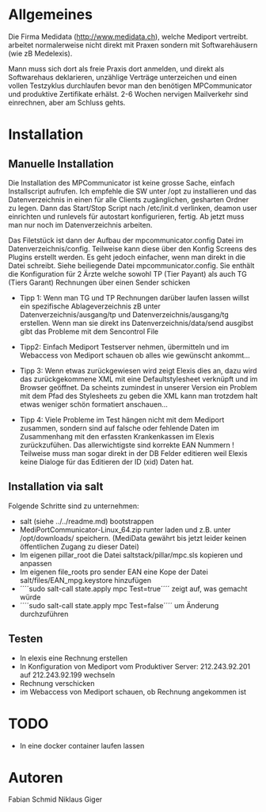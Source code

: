 # Allgemeines

Die Firma Medidata (http://www.medidata.ch), welche Mediport vertreibt. arbeitet normalerweise nicht direkt mit Praxen sondern mit Softwarehäusern (wie zB Medelexis).

Mann muss sich dort als freie Praxis dort anmelden, und direkt als Softwarehaus deklarieren, unzählige Verträge unterzeichen und einen vollen Testzyklus durchlaufen
bevor man den benötigen MPCommunicator und produktive Zertifikate erhälst. 2-6 Wochen nervigen Mailverkehr  sind einrechnen, aber am Schluss gehts.

# Installation

## Manuelle Installation

Die Installation des MPCommunicator ist keine grosse Sache, einfach Installscript aufrufen. Ich empfehle die SW unter /opt zu installieren und das Datenverzeichnis
in einen für alle Clients zugänglichen, gesharten Ordner zu legen. Dann das Start/Stop Script nach /etc/init.d verlinken, deamon user einrichten
und runlevels für autostart konfigurieren, fertig. Ab jetzt muss man nur noch im Datenverzeichnis arbeiten.

Das Filetstück ist dann der Aufbau der mpcommunicator.config Datei im Datenverzeichnis/config. Teilweise kann diese über den Konfig Screens des Plugins erstellt werden.
Es geht jedoch einfacher, wenn man direkt in die Datei schreibt. Siehe beiliegende Datei mpcommunicator.config. Sie enthält die Konfiguration für
2 Ärzte welche sowohl TP (Tier Payant) als auch TG (Tiers Garant) Rechnungen über einen Sender schicken

* Tipp 1:
		Wenn man TG und TP Rechnungen darüber laufen lassen willst ein spezifische Ablageverzeichnis zB unter Datenverzeichnis/ausgang/tp und Datenverzeichnis/ausgang/tg erstellen.
		Wenn man sie direkt ins Datenverzeichnis/data/send ausgibst gibt das Probleme mit dem Sencontrol File

* Tipp2:
		Einfach Mediport Testserver nehmen,  übermitteln und im Webaccess von Mediport schauen ob alles wie gewünscht ankommt...

* Tipp 3:
		Wenn etwas zurückgewiesen wird zeigt Elexis dies an, dazu wird das zurückgekommene XML mit eine Defaultstylesheet verknüpft und im Browser geöffnet.
		Da scheints zumindest in unserer Version ein Problem mit dem Pfad des Stylesheets zu geben die XML kann man trotzdem halt etwas weniger schön formatiert anschauen...

* Tipp 4:
		Viele Probleme im Test hängen nicht mit dem Mediport zusammen, sondern sind auf falsche oder fehlende Daten im Zusammenhang mit den erfassten Krankenkassen im Elexis zurückzufühen.
		Das allerwichtigste sind korrekte EAN Nummern ! Teilweise muss man sogar direkt in der DB Felder editieren weil Elexis keine Dialoge für das Editieren der ID (xid) Daten hat.

## Installation via salt

Folgende Schritte sind zu unternehmen:
* salt (siehe ../../readme.md)  bootstrappen
* MediPortCommunicator-Linux_64.zip runter laden und z.B. unter /opt/downloads/ speichern. (MediData gewährt bis jetzt leider keinen öffentlichen Zugang zu dieser Datei)
* Im eigenen pillar_root die Datei saltstack/pillar/mpc.sls kopieren und anpassen
* Im eigenen file_roots pro sender EAN eine Kope der Datei salt/files/EAN<ean>_mpg.keystore hinzufügen
* ´´´´sudo salt-call state.apply mpc Test=true´´´´ zeigt auf, was gemacht würde
* ´´´´sudo salt-call state.apply mpc Test=false´´´´ um Änderung durchzuführen

## Testen

* In elexis eine Rechnung erstellen
* In Konfiguration von Mediport vom Produktiver Server: 212.243.92.201 auf  212.243.92.199 wechseln
* Rechnung verschicken
* im Webaccess von Mediport schauen, ob Rechnung angekommen ist

# TODO

* In eine docker container laufen lassen

# Autoren

Fabian Schmid
Niklaus Giger

